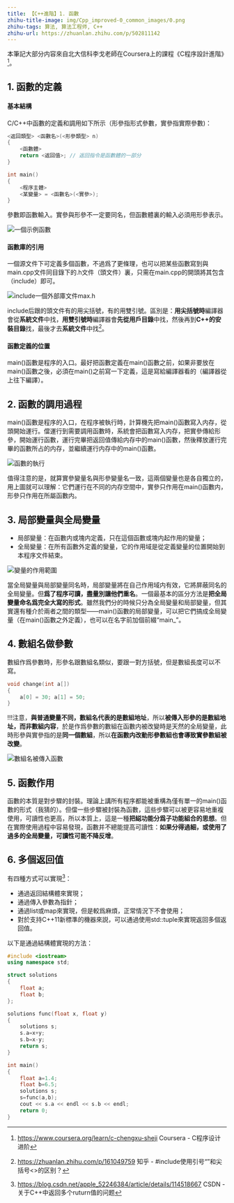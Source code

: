 ```yaml
---
title: 【C++進階】1. 函數
zhihu-title-image: img/Cpp_improved-0_common_images/0.png
zhihu-tags: 算法, 算法工程师, C++
zhihu-url: https://zhuanlan.zhihu.com/p/502811142
---
```

本筆記大部分内容來自北大信科李戈老師在Coursera上的課程《C程序設計進階》[^1]。

## 1. 函數的定義

#### 基本結構

C/C++中函數的定義和調用如下所示（形參指形式參數，實參指實際參數)：
```cpp
<返回類型> <函數名>(<形參類型> n)
{
    <函數體>
    return <返回值>; // 返回指令是函數體的一部分
}

int main()
{
    <程序主體>
    <某變量> = <函數名>(<實參>);
}
```

參數即函數輸入。實參與形參不一定要同名，但函數體裏的輸入必須用形參表示。

![一個示例函數](img/Cpp_improved-01_function/1-1.png)

#### 函數庫的引用

一個源文件下可定義多個函數，不過爲了更條理，也可以把某些函數寫到與main.cpp文件同目錄下的.h文件（頭文件）裏，只需在main.cpp的開頭將其包含（include）即可。

![include一個外部庫文件max.h](img/Cpp_improved-01_function/1-2.png)

include后跟的頭文件有的用尖括號，有的用雙引號。區別是：**用尖括號時**編譯器會從**系統文件**中找，**用雙引號時**編譯器會**先從用戶目錄**中找，然後再到**C++的安裝目錄**找，最後才去**系統文件**中找[^2]。

#### 函數定義的位置

main()函數是程序的入口。最好把函數定義在main()函數之前，如果非要放在main()函數之後，必須在main()之前寫一下定義，這是寫給編譯器看的（編譯器從上往下編譯）。

## 2. 函數的調用過程

main()函數是程序的入口，在程序被執行時，計算機先把main()函數寫入内存，從頭開始運行。儅運行到需要調用函數時，系統會把函數寫入内存，把實參傳給形參，開始運行函數，運行完畢把返回值傳給内存中的main()函數，然後釋放運行完畢的函數所占的内存，並繼續運行内存中的main()函數。

![函數的執行](img/Cpp_improved-01_function/2-1.png)

值得注意的是，就算實參變量名與形參變量名一致，這兩個變量也是各自獨立的，用上圖就可以理解：它們運行在不同的内存空間中，實參只作用在main()函數内，形參只作用在所屬函數内。

## 3. 局部變量與全局變量

- 局部變量：在函數内或塊内定義，只在這個函數或塊内起作用的變量；
- 全局變量：在所有函數外定義的變量，它的作用域是從定義變量的位置開始到本程序文件結束。

![變量的作用範圍](img/Cpp_improved-01_function/3-1.png)

當全局變量與局部變量同名時，局部變量將在自己作用域内有效，它將屏蔽同名的全局變量。但**爲了程序可讀，盡量別讓他們重名**。一個最基本的區分方法是**把全局變量命名爲完全大寫的形式**。雖然我們分的時候只分為全局變量和局部變量，但其實還有種介於兩者之間的類型——main()函數的局部變量，可以把它們搞成全局變量（在main()函數之外定義），也可以在名字前加個前綴“main_”。

## 4. 數組名做參數

數組作爲參數時，形參名跟數組名類似，要跟一對方括號，但是數組長度可以不寫。

```cpp
void change(int a[])
{
    a[0] = 30; a[1] = 50;
}
```

!!!注意，**與普通變量不同，數組名代表的是數組地址**，所以**被傳入形參的是數組地址，而非數組内容**，於是作爲參數的數組在函數内被改變時是天然的全局變量，此時形參與實參指的是**同一個數組**，所以**在函數内改動形參數組也會導致實參數組被改變**。

![數組名被傳入函數](img/Cpp_improved-01_function/4-1.png)

## 5. 函數作用

函數的本質是對步驟的封裝。理論上講所有程序都能被重構為僅有單一的main()函數的形式（我猜的）。但儅一些步驟被封裝為函數，這些步驟可以被更容易地重複使用，可讀性也更高，所以本質上，這是一種**把縂功能分爲子功能組合的思想**。但在實際使用過程中容易發現，函數并不總能提高可讀性：**如果分得過細，或使用了過多的全局變量，可讀性可能不降反增**。

## 6. 多個返回值

有四種方式可以實現[^3]：
- 通過返回結構體來實現；
- 通過傳入參數為指針；
- 通過list或map來實現，但是較爲麻煩，正常情況下不會使用；
- 對於支持C++11新標準的機器來説，可以通過使用std::tuple來實現返回多個返回值。

以下是通過結構體實現的方法：
```cpp
#include <iostream>
using namespace std;

struct solutions
{
	float a;
	float b;
};

solutions func(float x, float y)
{
	solutions s;
	s.a=x+y;
	s.b=x-y;
	return s;
}

int main()
{
	float a=1.4;
	float b=6.5;
	solutions s;
	s=func(a,b);
	cout << s.a << endl << s.b << endl;
	return 0;
}
```

[^1]: https://www.coursera.org/learn/c-chengxu-sheji Coursera - C程序设计进阶
[^2]: https://zhuanlan.zhihu.com/p/161049759 知乎 - #include使用引号“”和尖括号<>的区别？
[^3]: https://blog.csdn.net/apple_52246384/article/details/114518667 CSDN - 关于C++中返回多个ruturn值的问题